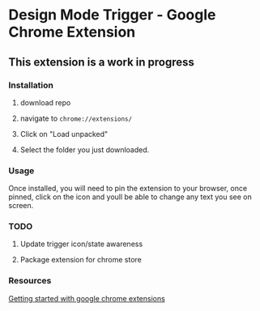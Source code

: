 # Design Mode Trigger - Google Chrome Extension

## This extension is a work in progress

### Installation

1. download repo

2. navigate to ```chrome://extensions/```

3. Click on "Load unpacked"

4. Select the folder you just downloaded.

### Usage

Once installed, you will need to pin the extension to your browser, once pinned, click on the icon and youll be able to change any text you see on screen.

### TODO

1. Update trigger icon/state awareness

2. Package extension for chrome store

### Resources

[Getting started with google chrome extensions](https://developer.chrome.com/docs/extensions/mv3/getstarted/)

